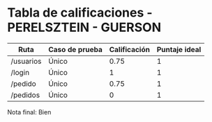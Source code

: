 # Tabla de calificaciones - PERELSZTEIN - GUERSON

| Ruta      | Caso de prueba | Calificación | Puntaje ideal |
| --------- | -------------- | ------------ | ------------- |
| /usuarios | Único          | 0.75         | 1             |
| /login    | Único          | 1            | 1             |
| /pedido   | Único          | 0.75         | 1             |
| /pedidos  | Único          | 0            | 1             |

Nota final: Bien
